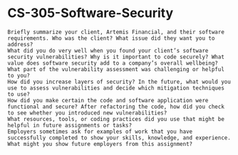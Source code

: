 # CS-305-Software-Security

    Briefly summarize your client, Artemis Financial, and their software requirements. Who was the client? What issue did they want you to address?
    What did you do very well when you found your client’s software security vulnerabilities? Why is it important to code securely? What value does software security add to a company’s overall wellbeing?
    What part of the vulnerability assessment was challenging or helpful to you?
    How did you increase layers of security? In the future, what would you use to assess vulnerabilities and decide which mitigation techniques to use?
    How did you make certain the code and software application were functional and secure? After refactoring the code, how did you check to see whether you introduced new vulnerabilities?
    What resources, tools, or coding practices did you use that might be helpful in future assignments or tasks?
    Employers sometimes ask for examples of work that you have successfully completed to show your skills, knowledge, and experience. What might you show future employers from this assignment?
